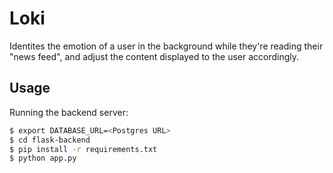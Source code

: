# Loki

Identites the emotion of a user in the background while they're reading
their "news feed", and adjust the content displayed to the user accordingly.

## Usage

Running the backend server:

```bash
$ export DATABASE_URL=<Postgres URL>
$ cd flask-backend
$ pip install -r requirements.txt
$ python app.py
```
